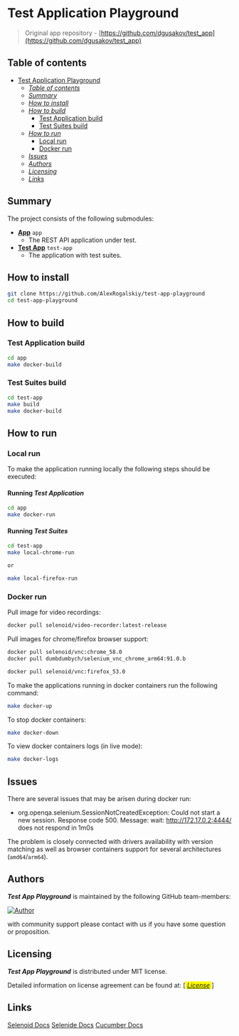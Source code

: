 # Test Application Playground

> Original app repository - [https://github.com/dgusakov/test_app](https://github.com/dgusakov/test_app)

## Table of contents

* [Test Application Playground](#test-application-playground)
  * [<em>Table of contents</em>](#table-of-contents)
  * [<em>Summary</em>](#summary)
  * [<em>How to install</em>](#how-to-install)
  * [<em>How to build</em>](#how-to-build)
    * [Test Application build](#test-application-build)
    * [Test Suites build](#test-suites-build)
  * [<em>How to run</em>](#how-to-run)
    * [Local run](#local-run)
    * [Docker run](#docker-run)
  * [<em>Issues</em>](#issues)
  * [<em>Authors</em>](#authors)
  * [<em>Licensing</em>](#licensing)
  * [<em>Links</em>](#links)

## Summary

The project consists of the following submodules:

* [**App**](https://github.com/AlexRogalskiy/test-app-playground/blob/master/modules/app) `app`
  - The REST API application under test.
* [**Test App**](https://github.com/AlexRogalskiy/test-app-playground/blob/master/modules/test-app) `test-app`
  - The application with test suites.

## How to install

```bash
git clone https://github.com/AlexRogalskiy/test-app-playground
cd test-app-playground
```

## How to build

### Test Application build

```bash
cd app
make docker-build
```

### Test Suites build

```bash
cd test-app
make build
make docker-build
```

## How to run

### Local run

To make the application running locally the following steps should be executed:

#### Running ***Test Application***

```bash
cd app
make docker-run
```

#### Running ***Test Suites***

```bash
cd test-app
make local-chrome-run

or

make local-firefox-run
```

### Docker run

Pull image for video recordings:

```bash
docker pull selenoid/video-recorder:latest-release
```

Pull images for chrome/firefox browser support:

```bash
docker pull selenoid/vnc:chrome_58.0
docker pull dumbdumbych/selenium_vnc_chrome_arm64:91.0.b

docker pull selenoid/vnc:firefox_53.0
```

To make the applications running in docker containers run the following command:

```bash
make docker-up
```

To stop docker containers:

```bash
make docker-down
```

To view docker containers logs (in live mode):

```bash
make docker-logs
```

## Issues

There are several issues that may be arisen during docker run:

- org.openqa.selenium.SessionNotCreatedException: Could not start a new session. Response code 500. Message:
  wait: http://172.17.0.2:4444/ does not respond in 1m0s

The problem is closely connected with drivers availability with version matching as well as browser containers support
for several architectures (`amd64`/`arm64`).

## Authors

***Test App Playground***  is maintained by the following GitHub team-members:

[![Author](https://img.shields.io/badge/author-AlexRogalskiy-FB8F0A)](https://github.com/AlexRogalskiy)

with community support please contact with us if you have some question or proposition.

## Licensing

***Test App Playground*** is distributed under MIT license.

Detailed information on license agreement can be found at: [<span style = "background:yellow;font-style:italic">
[License](https://github.com/AlexRogalskiy/test-app-playground/blob/master/LICENSE.txt)
</span>]

## Links

[Selenoid Docs](https://aerokube.com/selenoid/latest/)
[Selenide Docs](https://selenide.org)
[Cucumber Docs](https://cucumber.io/)
